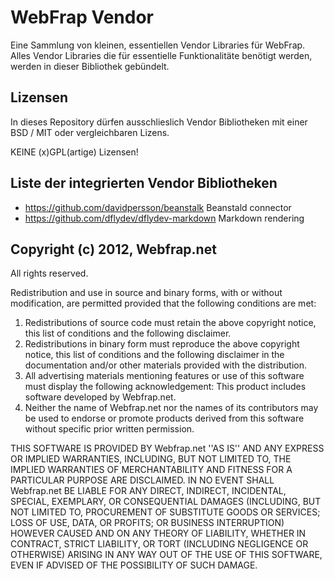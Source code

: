# WebFrap Vendor

Eine Sammlung von kleinen, essentiellen Vendor Libraries für WebFrap.
Alles Vendor Libraries die für essentielle Funktionalitäte benötigt werden,
werden in dieser Bibliothek gebündelt.

## Lizensen

In dieses Repository dürfen ausschlieslich Vendor Bibliotheken mit einer BSD / MIT
oder vergleichbaren Lizens.

KEINE (x)GPL(artige) Lizensen!

## Liste der integrierten Vendor Bibliotheken

* https://github.com/davidpersson/beanstalk Beanstald connector
* https://github.com/dflydev/dflydev-markdown Markdown rendering

## Copyright (c) 2012, Webfrap.net
All rights reserved.

Redistribution and use in source and binary forms, with or without
modification, are permitted provided that the following conditions are met:
1.  Redistributions of source code must retain the above copyright
   notice, this list of conditions and the following disclaimer.
2.  Redistributions in binary form must reproduce the above copyright
   notice, this list of conditions and the following disclaimer in the
   documentation and/or other materials provided with the distribution.
3.  All advertising materials mentioning features or use of this software
   must display the following acknowledgement:
   This product includes software developed by Webfrap.net.
4.  Neither the name of Webfrap.net nor the
   names of its contributors may be used to endorse or promote products
   derived from this software without specific prior written permission.

THIS SOFTWARE IS PROVIDED BY Webfrap.net ''AS IS'' AND ANY
EXPRESS OR IMPLIED WARRANTIES, INCLUDING, BUT NOT LIMITED TO, THE IMPLIED
WARRANTIES OF MERCHANTABILITY AND FITNESS FOR A PARTICULAR PURPOSE ARE
DISCLAIMED. IN NO EVENT SHALL Webfrap.net BE LIABLE FOR ANY
DIRECT, INDIRECT, INCIDENTAL, SPECIAL, EXEMPLARY, OR CONSEQUENTIAL DAMAGES
(INCLUDING, BUT NOT LIMITED TO, PROCUREMENT OF SUBSTITUTE GOODS OR SERVICES;
LOSS OF USE, DATA, OR PROFITS; OR BUSINESS INTERRUPTION) HOWEVER CAUSED AND
ON ANY THEORY OF LIABILITY, WHETHER IN CONTRACT, STRICT LIABILITY, OR TORT
(INCLUDING NEGLIGENCE OR OTHERWISE) ARISING IN ANY WAY OUT OF THE USE OF THIS
SOFTWARE, EVEN IF ADVISED OF THE POSSIBILITY OF SUCH DAMAGE.